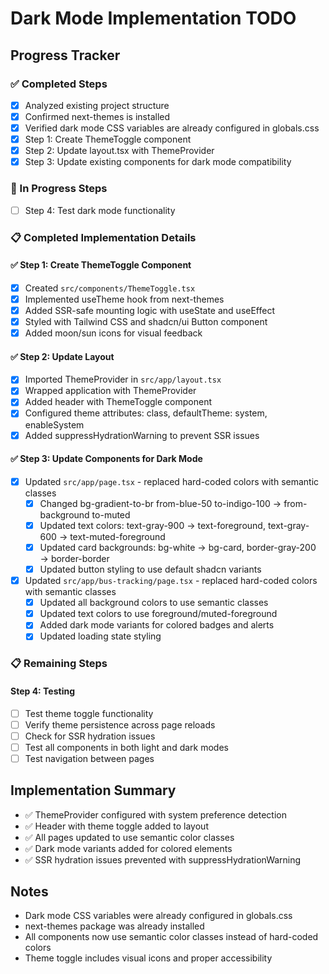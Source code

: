 # Dark Mode Implementation TODO

## Progress Tracker

### ✅ Completed Steps
- [x] Analyzed existing project structure
- [x] Confirmed next-themes is installed
- [x] Verified dark mode CSS variables are already configured in globals.css
- [x] Step 1: Create ThemeToggle component
- [x] Step 2: Update layout.tsx with ThemeProvider
- [x] Step 3: Update existing components for dark mode compatibility

### 🔄 In Progress Steps
- [ ] Step 4: Test dark mode functionality

### 📋 Completed Implementation Details

#### ✅ Step 1: Create ThemeToggle Component
- [x] Created `src/components/ThemeToggle.tsx`
- [x] Implemented useTheme hook from next-themes
- [x] Added SSR-safe mounting logic with useState and useEffect
- [x] Styled with Tailwind CSS and shadcn/ui Button component
- [x] Added moon/sun icons for visual feedback

#### ✅ Step 2: Update Layout
- [x] Imported ThemeProvider in `src/app/layout.tsx`
- [x] Wrapped application with ThemeProvider
- [x] Added header with ThemeToggle component
- [x] Configured theme attributes: class, defaultTheme: system, enableSystem
- [x] Added suppressHydrationWarning to prevent SSR issues

#### ✅ Step 3: Update Components for Dark Mode
- [x] Updated `src/app/page.tsx` - replaced hard-coded colors with semantic classes
  - [x] Changed bg-gradient-to-br from-blue-50 to-indigo-100 → from-background to-muted
  - [x] Updated text colors: text-gray-900 → text-foreground, text-gray-600 → text-muted-foreground
  - [x] Updated card backgrounds: bg-white → bg-card, border-gray-200 → border-border
  - [x] Updated button styling to use default shadcn variants
- [x] Updated `src/app/bus-tracking/page.tsx` - replaced hard-coded colors with semantic classes
  - [x] Updated all background colors to use semantic classes
  - [x] Updated text colors to use foreground/muted-foreground
  - [x] Added dark mode variants for colored badges and alerts
  - [x] Updated loading state styling

### 📋 Remaining Steps

#### Step 4: Testing
- [ ] Test theme toggle functionality
- [ ] Verify theme persistence across page reloads
- [ ] Check for SSR hydration issues
- [ ] Test all components in both light and dark modes
- [ ] Test navigation between pages

## Implementation Summary
- ✅ ThemeProvider configured with system preference detection
- ✅ Header with theme toggle added to layout
- ✅ All pages updated to use semantic color classes
- ✅ Dark mode variants added for colored elements
- ✅ SSR hydration issues prevented with suppressHydrationWarning

## Notes
- Dark mode CSS variables were already configured in globals.css
- next-themes package was already installed
- All components now use semantic color classes instead of hard-coded colors
- Theme toggle includes visual icons and proper accessibility
